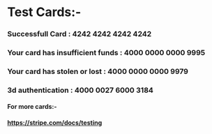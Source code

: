 # Test Cards:-

### Successfull Card : 4242 4242 4242 4242

### Your card has insufficient funds : 4000 0000 0000 9995

### Your card has stolen or lost : 4000 0000 0000 9979

### 3d authentication : 4000 0027 6000 3184

#### For more cards:-

#### https://stripe.com/docs/testing
